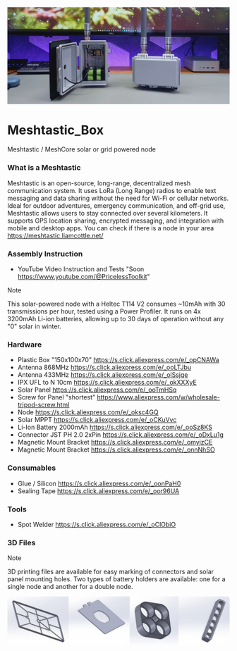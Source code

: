 <img src="https://raw.githubusercontent.com/PricelessToolkit/Meshtastic_Box/main/img/cover.jpg"/>

# Meshtastic_Box
Meshtastic / MeshCore solar or grid powered node

### What is a Meshtastic

Meshtastic is an open-source, long-range, decentralized mesh communication system. It uses LoRa (Long Range) radios to enable text messaging and data sharing without the need for Wi-Fi or cellular networks. Ideal for outdoor adventures, emergency communication, and off-grid use, Meshtastic allows users to stay connected over several kilometers. It supports GPS location sharing, encrypted messaging, and integration with mobile and desktop apps. You can check if there is a node in your area https://meshtastic.liamcottle.net/ 

### Assembly Instruction

- YouTube Video Instruction and Tests "Soon https://www.youtube.com/@PricelessToolkit"

> [!NOTE]
> This solar-powered node with a Heltec T114 V2 consumes ~10mAh with 30 transmissions per hour, tested using a Power Profiler. It runs on 4x 3200mAh Li-ion batteries, allowing up to 30 days of operation without any "0" solar in winter.

### Hardware

  - Plastic Box "150x100x70" https://s.click.aliexpress.com/e/_opCNAWa
  - Antenna 868MHz https://s.click.aliexpress.com/e/_ooLTJbu
  - Antenna 433MHz https://s.click.aliexpress.com/e/_olSsjqe
  - IPX UFL to N 10cm https://s.click.aliexpress.com/e/_okXXXyE
  - Solar Panel https://s.click.aliexpress.com/e/_ooTmHSq
  - Screw for Panel "shortest" https://www.aliexpress.com/w/wholesale-tripod-screw.html
  - Node https://s.click.aliexpress.com/e/_oksc4GQ
  - Solar MPPT https://s.click.aliexpress.com/e/_oCKuVvc
  - Li-Ion Battery 2000mAh https://s.click.aliexpress.com/e/_ooSz8KS
  - Connector JST PH 2.0 2xPin https://s.click.aliexpress.com/e/_oDxLu1g
  - Magnetic Mount Bracket https://s.click.aliexpress.com/e/_omyjzCE
  - Magnetic Mount Bracket https://s.click.aliexpress.com/e/_onnNhSO


### Consumables

  - Glue / Silicon  https://s.click.aliexpress.com/e/_oonPaH0
  - Sealing Tape https://s.click.aliexpress.com/e/_oor96UA

### Tools

  - Spot Welder https://s.click.aliexpress.com/e/_oClObiO
 
### 3D Files

> [!NOTE]
> 3D printing files are available for easy marking of connectors and solar panel mounting holes. Two types of battery holders are available: one for a single node and another for a double node.
<img src="https://raw.githubusercontent.com/PricelessToolkit/Meshtastic_Box/main/img/3D_Print_Files.png" style="width: 1000px; height: auto;"/>

